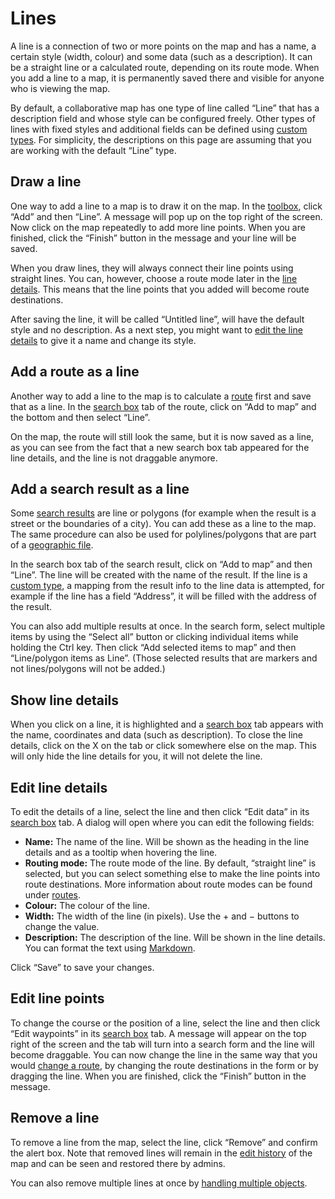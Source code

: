 <script setup lang="ts">
	import addResultMp4 from "@source/users/lines/add-result.mp4";
	import addResultMobileMp4 from "@source/users/lines/add-result-mobile.mp4";
	import addResultsMp4 from "@source/users/lines/add-results.mp4";
	import addResultsMobileMp4 from "@source/users/lines/add-results-mobile.mp4";
	import addRouteMp4 from "@source/users/lines/add-route.mp4";
	import addRouteMobileMp4 from "@source/users/lines/add-route-mobile.mp4";
	import dragMp4 from "@source/users/lines/drag.mp4";
	import dragMobileMp4 from "@source/users/lines/drag-mobile.mp4";
	import drawMp4 from "@source/users/lines/draw.mp4";
	import drawMobileMp4 from "@source/users/lines/draw-mobile.mp4";
	import editDetailsMp4 from "@source/users/lines/edit-details.mp4";
	import editDetailsMobileMp4 from "@source/users/lines/edit-details-mobile.mp4";
	import removeMp4 from "@source/users/lines/remove.mp4";
	import removeMobileMp4 from "@source/users/lines/remove-mobile.mp4";
</script>

# Lines

A line is a connection of two or more points on the map and has a name, a certain style (width, colour) and some data (such as a description). It can be a straight line or a calculated route, depending on its route mode. When you add a line to a map, it is permanently saved there and visible for anyone who is viewing the map.

By default, a collaborative map has one type of line called “Line” that has a description field and whose style can be configured freely. Other types of lines with fixed styles and additional fields can be defined using [custom types](../types/). For simplicity, the descriptions on this page are assuming that you are working with the default “Line” type.

## Draw a line

One way to add a line to a map is to draw it on the map. In the [toolbox](../ui/#toolbox), click “Add” and then “Line”. A message will pop up on the top right of the screen. Now click on the map repeatedly to add more line points. When you are finished, click the “Finish” button in the message and your line will be saved.

When you draw lines, they will always connect their line points using straight lines. You can, however, choose a route mode later in the [line details](#edit-line-details). This means that the line points that you added will become route destinations.

<Screencast :desktop="drawMp4" :mobile="drawMobileMp4"></Screencast>

After saving the line, it will be called “Untitled line”, will have the default style and no description. As a next step, you might want to [edit the line details](#edit-line-details) to give it a name and change its style.

## Add a route as a line

Another way to add a line to the map is to calculate a [route](../route/) first and save that as a line. In the [search box](../ui/#search-box) tab of the route, click on “Add to map” and the bottom and then select “Line”.

On the map, the route will still look the same, but it is now saved as a line, as you can see from the fact that a new search box tab appeared for the line details, and the line is not draggable anymore.

<Screencast :desktop="addRouteMp4" :mobile="addRouteMobileMp4"></Screencast>

## Add a search result as a line

Some [search results](../search/) are line or polygons (for example when the result is a street or the boundaries of a city). You can add these as a line to the map. The same procedure can also be used for polylines/polygons that are part of a [geographic file](../files/).

In the search box tab of the search result, click on “Add to map” and then “Line”. The line will be created with the name of the result. If the line is a [custom type](../types/), a mapping from the result info to the line data is attempted, for example if the line has a field “Address”, it will be filled with the address of the result.

<Screencast :desktop="addResultMp4" :mobile="addResultMobileMp4"></Screencast>

You can also add multiple results at once. In the search form, select multiple items by using the “Select all” button or clicking individual items while holding the Ctrl key. Then click “Add selected items to map” and then “Line/polygon items as Line”. (Those selected results that are markers and not lines/polygons will not be added.)

<Screencast :desktop="addResultsMp4" :mobile="addResultsMobileMp4"></Screencast>

## Show line details

When you click on a line, it is highlighted and a [search box](../ui/#search-box) tab appears with the name, coordinates and data (such as description). To close the line details, click on the X on the tab or click somewhere else on the map. This will only hide the line details for you, it will not delete the line.

## Edit line details

To edit the details of a line, select the line and then click “Edit data” in its [search box](../ui/#search-box) tab. A dialog will open where you can edit the following fields:
* **Name:** The name of the line. Will be shown as the heading in the line details and as a tooltip when hovering the line.
* **Routing mode:** The route mode of the line. By default, “straight line” is selected, but you can select something else to make the line points into route destinations. More information about route modes can be found under [routes](../route/#route-modes).
* **Colour:** The colour of the line.
* **Width:** The width of the line (in pixels). Use the + and &minus; buttons to change the value.
* **Description:** The description of the line. Will be shown in the line details. You can format the text using [Markdown](https://github.com/adam-p/markdown-here/wiki/Markdown-Cheatsheet).

Click “Save” to save your changes.

<Screencast :desktop="editDetailsMp4" :mobile="editDetailsMobileMp4"></Screencast>

## Edit line points

To change the course or the position of a line, select the line and then click “Edit waypoints” in its [search box](../ui/#search-box) tab. A message will appear on the top right of the screen and the tab will turn into a search form and the line will become draggable. You can now change the line in the same way that you would [change a route](../route/#drag-a-route), by changing the route destinations in the form or by dragging the line. When you are finished, click the “Finish” button in the message.

<Screencast :desktop="dragMp4" :mobile="dragMobileMp4"></Screencast>

## Remove a line

To remove a line from the map, select the line, click “Remove” and confirm the alert box. Note that removed lines will remain in the [edit history](../history/) of the map and can be seen and restored there by admins.

<Screencast :desktop="removeMp4" :mobile="removeMobileMp4"></Screencast>

You can also remove multiple lines at once by [handling multiple objects](../multiple/).